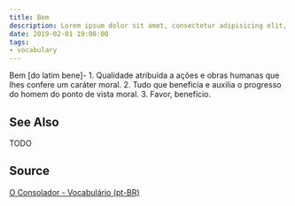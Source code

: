 ```yaml
---
title: Bem
description: Lorem ipsum dolor sit amet, consectetur adipisicing elit, sed do eiusmod tempor incididunt ut labore et dolore magna aliqua.  TODO
date: 2019-02-01 19:00:00
tags:
- vocabulary
---
```


Bem [do latim bene]- 1. Qualidade atribuída a ações e obras humanas que lhes confere um caráter moral. 2. Tudo que beneficia e auxilia o progresso do homem do ponto de vista moral. 3. Favor, benefício.

## See Also
TODO

## Source
[O Consolador - Vocabulário (pt-BR)](http://www.oconsolador.com.br/linkfixo/vocabulario/principal.html)


